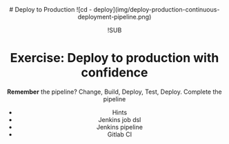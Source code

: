  <!-- .slide: data-background="#64217E" -->
<center>
# Deploy to Production
![cd - deploy](img/deploy-production-continuous-deployment-pipeline.png) <!-- .element: class="noborder" -->

!SUB
# Exercise: Deploy to production with confidence

**Remember** the pipeline? Change, Build, Deploy, Test, Deploy. Complete the pipeline

- Hints <!-- .element: class="fragment" -->
 - Jenkins job dsl
 - Jenkins pipeline
 - Gitlab CI
